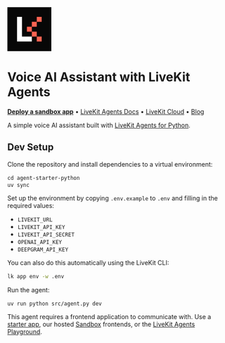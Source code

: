 <a href="https://livekit.io/">
  <img src="./.github/assets/livekit-mark.png" alt="LiveKit logo" width="100" height="100">
</a>

# Voice AI Assistant with LiveKit Agents

<p>
  <a href="https://cloud.livekit.io/projects/p_/sandbox"><strong>Deploy a sandbox app</strong></a>
  •
  <a href="https://docs.livekit.io/agents/">LiveKit Agents Docs</a>
  •
  <a href="https://livekit.io/cloud">LiveKit Cloud</a>
  •
  <a href="https://blog.livekit.io/">Blog</a>
</p>

A simple voice AI assistant built with [LiveKit Agents for Python](https://github.com/livekit/agents).

## Dev Setup

Clone the repository and install dependencies to a virtual environment:

```console
cd agent-starter-python
uv sync
```

Set up the environment by copying `.env.example` to `.env` and filling in the required values:

- `LIVEKIT_URL`
- `LIVEKIT_API_KEY`
- `LIVEKIT_API_SECRET`
- `OPENAI_API_KEY`
- `DEEPGRAM_API_KEY`

You can also do this automatically using the LiveKit CLI:

```bash
lk app env -w .env
```

Run the agent:

```console
uv run python src/agent.py dev
```

This agent requires a frontend application to communicate with. Use a [starter app](https://docs.livekit.io/agents/start/frontend/#starter-apps), our hosted [Sandbox](https://cloud.livekit.io/projects/p_/sandbox) frontends, or the [LiveKit Agents Playground](https://agents-playground.livekit.io/).
